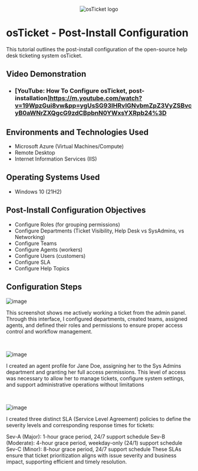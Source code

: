 <p align="center">
<img src="https://i.imgur.com/Clzj7Xs.png" alt="osTicket logo"/>
</p>

<h1>osTicket - Post-Install Configuration</h1>
This tutorial outlines the post-install configuration of the open-source help desk ticketing system osTicket.<br />


<h2>Video Demonstration</h2>

- ### [YouTube: How To Configure osTicket, post-installation]https://m.youtube.com/watch?v=19WpzGui8vw&pp=ygUsSG93IHRvIGNvbmZpZ3VyZSBvcyB0aWNrZXQgcG9zdCBpbnN0YWxsYXRpb24%3D

<h2>Environments and Technologies Used</h2>

- Microsoft Azure (Virtual Machines/Compute)
- Remote Desktop
- Internet Information Services (IIS)

<h2>Operating Systems Used </h2>

- Windows 10</b> (21H2)

<h2>Post-Install Configuration Objectives</h2>

- Configure Roles (for grouping permissions)
- Configure Departments (Ticket Visibility, Help Desk vs SysAdmins, vs Networking)
- Configure Teams
- Configure Agents (workers)
- Configure Users (customers)
- Configure SLA
- Configure Help Topics

<h2>Configuration Steps</h2>

![image](https://github.com/user-attachments/assets/5fa784c3-42ac-4e7c-9004-0b10822dd1d3)


<p>
</p>
<p>
This screenshot shows me actively working a ticket from the admin panel. Through this interface, I configured departments, created teams, assigned agents, and defined their roles and permissions to ensure proper access control and workflow management.
</p>
<br />

<p>

  ![image](https://github.com/user-attachments/assets/e2b7040a-78eb-49e2-83bd-fb0d56ca3865)


</p>
<p>
I created an agent profile for Jane Doe, assigning her to the Sys Admins department and granting her full access permissions. This level of access was necessary to allow her to manage tickets, configure system settings, and support administrative operations without limitations
</p>
<br />

<p>
</p>
<p>

  ![image](https://github.com/user-attachments/assets/e8d20149-b99b-4734-8292-f170a9c3c900)

I created three distinct SLA (Service Level Agreement) policies to define the severity levels and corresponding response times for tickets:

Sev-A (Major): 1-hour grace period, 24/7 support schedule
Sev-B (Moderate): 4-hour grace period, weekday-only (24/1) support schedule
Sev-C (Minor): 8-hour grace period, 24/7 support schedule
These SLAs ensure that ticket prioritization aligns with issue severity and business impact, supporting efficient and timely resolution.
</p>
<br />
